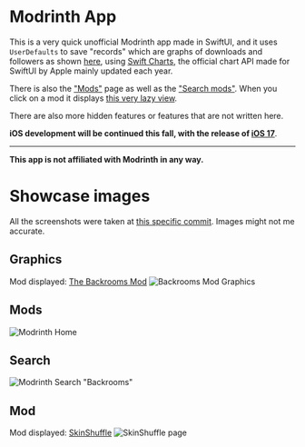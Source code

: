 # Modrinth App
This is a very quick unofficial Modrinth app made in SwiftUI, and it uses `UserDefaults` to save "records" which are graphs of downloads and followers as shown [here](#graphics), using [Swift Charts](https://developer.apple.com/documentation/charts), the official chart API made for SwiftUI by Apple mainly updated each year.

There is also the ["Mods"](#mods) page as well as the ["Search mods"](#search). When you click on a mod it displays [this very lazy view](#mod).

There are also more hidden features or features that are not written here.

**iOS development will be continued this fall, with the release of [iOS 17](https://www.apple.com/ios/ios-17-preview/)**.

* * *

**This app is not affiliated with Modrinth in any way.**

# Showcase images
All the screenshots were taken at [this specific commit](https://github.com/lumaa-dev/ModrinthApp/tree/f83b5a5ec569cf6b78a17fb12b3f42b44bf5cdbe). Images might not me accurate.

## Graphics
Mod displayed: [The Backrooms Mod](https://modrinth.com/mod/backrooms)
![Backrooms Mod Graphics](./README_img/graph.jpg)

## Mods
![Modrinth Home](./README_img/home.PNG)

## Search
![Modrinth Search "Backrooms"](./README_img/search.PNG)

## Mod
Mod displayed: [SkinShuffle](https://modrinth.com/mod/skinshuffle)
![SkinShuffle page](./README_img/mod.PNG)

